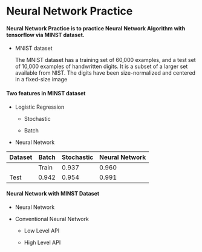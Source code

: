 # Neural Network Practice

#### Neural Network Practice is to practice Neural Network Algorithm with tensorflow via MINST dataset.

  * MNIST dataset
  
    The MNIST dataset has a training set of 60,000 examples, and a test set of 10,000 examples of handwritten digits. It is a subset of a larger set available from NIST. The digits have been size-normalized and centered in a fixed-size image
    
#### Two features in MINST dataset

   * Logistic Regression
   
      * Stochastic
      
      * Batch
   
   * Neural Network
   
   | Dataset | Batch | Stochastic | Neural Network|
   |---------|-------|------------|---------------|
   | Train   | 0.937 | 0.960      | 0.995         |
   | Test    | 0.942 | 0.954      | 0.991         |

#### Neural Network with MINST Dataset

   * Neural Network 

   * Conventional Neural Network
     
      * Low Level API
   
      * High Level API

